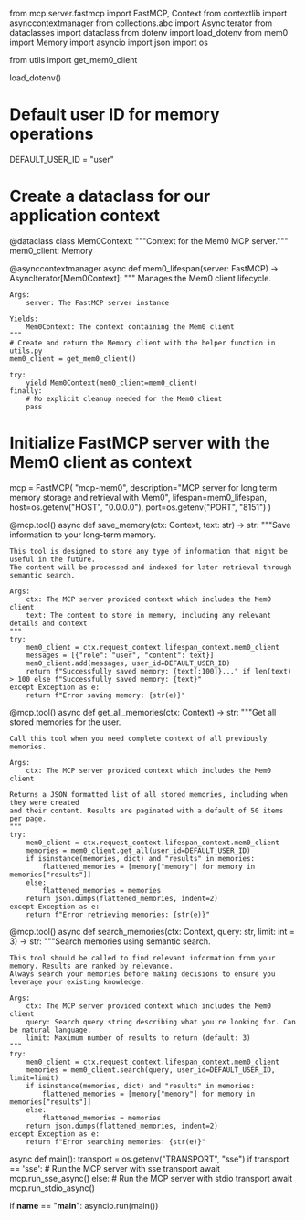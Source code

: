 from mcp.server.fastmcp import FastMCP, Context
from contextlib import asynccontextmanager
from collections.abc import AsyncIterator
from dataclasses import dataclass
from dotenv import load_dotenv
from mem0 import Memory
import asyncio
import json
import os

from utils import get_mem0_client

load_dotenv()

# Default user ID for memory operations
DEFAULT_USER_ID = "user"

# Create a dataclass for our application context
@dataclass
class Mem0Context:
    """Context for the Mem0 MCP server."""
    mem0_client: Memory

@asynccontextmanager
async def mem0_lifespan(server: FastMCP) -> AsyncIterator[Mem0Context]:
    """
    Manages the Mem0 client lifecycle.
    
    Args:
        server: The FastMCP server instance
        
    Yields:
        Mem0Context: The context containing the Mem0 client
    """
    # Create and return the Memory client with the helper function in utils.py
    mem0_client = get_mem0_client()
    
    try:
        yield Mem0Context(mem0_client=mem0_client)
    finally:
        # No explicit cleanup needed for the Mem0 client
        pass

# Initialize FastMCP server with the Mem0 client as context
mcp = FastMCP(
    "mcp-mem0",
    description="MCP server for long term memory storage and retrieval with Mem0",
    lifespan=mem0_lifespan,
    host=os.getenv("HOST", "0.0.0.0"),
    port=os.getenv("PORT", "8151")
)        

@mcp.tool()
async def save_memory(ctx: Context, text: str) -> str:
    """Save information to your long-term memory.

    This tool is designed to store any type of information that might be useful in the future.
    The content will be processed and indexed for later retrieval through semantic search.

    Args:
        ctx: The MCP server provided context which includes the Mem0 client
        text: The content to store in memory, including any relevant details and context
    """
    try:
        mem0_client = ctx.request_context.lifespan_context.mem0_client
        messages = [{"role": "user", "content": text}]
        mem0_client.add(messages, user_id=DEFAULT_USER_ID)
        return f"Successfully saved memory: {text[:100]}..." if len(text) > 100 else f"Successfully saved memory: {text}"
    except Exception as e:
        return f"Error saving memory: {str(e)}"

@mcp.tool()
async def get_all_memories(ctx: Context) -> str:
    """Get all stored memories for the user.
    
    Call this tool when you need complete context of all previously memories.

    Args:
        ctx: The MCP server provided context which includes the Mem0 client

    Returns a JSON formatted list of all stored memories, including when they were created
    and their content. Results are paginated with a default of 50 items per page.
    """
    try:
        mem0_client = ctx.request_context.lifespan_context.mem0_client
        memories = mem0_client.get_all(user_id=DEFAULT_USER_ID)
        if isinstance(memories, dict) and "results" in memories:
            flattened_memories = [memory["memory"] for memory in memories["results"]]
        else:
            flattened_memories = memories
        return json.dumps(flattened_memories, indent=2)
    except Exception as e:
        return f"Error retrieving memories: {str(e)}"

@mcp.tool()
async def search_memories(ctx: Context, query: str, limit: int = 3) -> str:
    """Search memories using semantic search.

    This tool should be called to find relevant information from your memory. Results are ranked by relevance.
    Always search your memories before making decisions to ensure you leverage your existing knowledge.

    Args:
        ctx: The MCP server provided context which includes the Mem0 client
        query: Search query string describing what you're looking for. Can be natural language.
        limit: Maximum number of results to return (default: 3)
    """
    try:
        mem0_client = ctx.request_context.lifespan_context.mem0_client
        memories = mem0_client.search(query, user_id=DEFAULT_USER_ID, limit=limit)
        if isinstance(memories, dict) and "results" in memories:
            flattened_memories = [memory["memory"] for memory in memories["results"]]
        else:
            flattened_memories = memories
        return json.dumps(flattened_memories, indent=2)
    except Exception as e:
        return f"Error searching memories: {str(e)}"

async def main():
    transport = os.getenv("TRANSPORT", "sse")
    if transport == 'sse':
        # Run the MCP server with sse transport
        await mcp.run_sse_async()
    else:
        # Run the MCP server with stdio transport
        await mcp.run_stdio_async()

if __name__ == "__main__":
    asyncio.run(main())